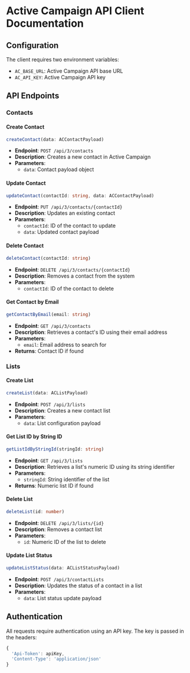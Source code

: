 # Active Campaign API Client Documentation

## Configuration

The client requires two environment variables:
- `AC_BASE_URL`: Active Campaign API base URL
- `AC_API_KEY`: Active Campaign API key

## API Endpoints

### Contacts

#### Create Contact
```typescript
createContact(data: ACContactPayload)
```
- **Endpoint**: `POST /api/3/contacts`
- **Description**: Creates a new contact in Active Campaign
- **Parameters**:
    - `data`: Contact payload object

#### Update Contact
```typescript
updateContact(contactId: string, data: ACContactPayload)
```
- **Endpoint**: `PUT /api/3/contacts/{contactId}`
- **Description**: Updates an existing contact
- **Parameters**:
    - `contactId`: ID of the contact to update
    - `data`: Updated contact payload

#### Delete Contact
```typescript
deleteContact(contactId: string)
```
- **Endpoint**: `DELETE /api/3/contacts/{contactId}`
- **Description**: Removes a contact from the system
- **Parameters**:
    - `contactId`: ID of the contact to delete

#### Get Contact by Email
```typescript
getContactByEmail(email: string)
```
- **Endpoint**: `GET /api/3/contacts`
- **Description**: Retrieves a contact's ID using their email address
- **Parameters**:
    - `email`: Email address to search for
- **Returns**: Contact ID if found

### Lists

#### Create List
```typescript
createList(data: ACListPayload)
```
- **Endpoint**: `POST /api/3/lists`
- **Description**: Creates a new contact list
- **Parameters**:
    - `data`: List configuration payload

#### Get List ID by String ID
```typescript
getListIdByStringId(stringId: string)
```
- **Endpoint**: `GET /api/3/lists`
- **Description**: Retrieves a list's numeric ID using its string identifier
- **Parameters**:
    - `stringId`: String identifier of the list
- **Returns**: Numeric list ID if found

#### Delete List
```typescript
deleteList(id: number)
```
- **Endpoint**: `DELETE /api/3/lists/{id}`
- **Description**: Removes a contact list
- **Parameters**:
    - `id`: Numeric ID of the list to delete

#### Update List Status
```typescript
updateListStatus(data: ACListStatusPayload)
```
- **Endpoint**: `POST /api/3/contactLists`
- **Description**: Updates the status of a contact in a list
- **Parameters**:
    - `data`: List status update payload

## Authentication

All requests require authentication using an API key. The key is passed in the headers:
```typescript
{
  'Api-Token': apiKey,
  'Content-Type': 'application/json'
}
```
